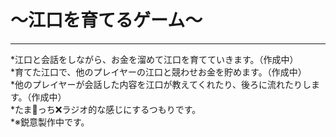 # 〜江口を育てるゲーム〜  
___
*江口と会話をしながら、お金を溜めて江口を育てていきます。（作成中）  
*育てた江口で、他のプレイヤーの江口と競わせお金を貯めます。（作成中）  
*他のプレイヤーが会話した内容を江口が教えてくれたり、後ろに流れたりします。（作成中）  
*たま🥚っち❌ラジオ的な感じにするつもりです。  
*※鋭意製作中です。  
